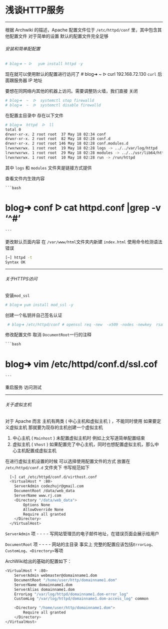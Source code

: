 # 浅谈HTTP服务
---

根据 Archwiki 的描述，Apache 配置文件位于 `/etc/httpd/conf` 里，其中包含其他配置文件  对于简单的设置 默认的配置文件完全足够
###### 安装和简单配配置
```bash
# blog➜ ~ ᐅ   yum install httpd -y
```
现在就可以使用默认的配置进行访问了
    # blog➜  ~  ᐅ  curl 192.168.72.130
` curl ` 后面跟服务器 IP 地址

要想在同网络内其他的机器上访问。需要调整防火墙，我们直接
  关闭

```bash
# blog➜  ~  ᐅ  systemctl stop firewalld
# blog➜  ~  ᐅ  systemctl disable firewalld
```
在配置主目录中 存在以下文件

```bash
# blog➜  httpd  ᐅ  ll
total 0
drwxr-xr-x. 2 root root  37 May 18 02:34 conf
drwxr-xr-x. 2 root root  82 May 18 02:28 conf.d
drwxr-xr-x. 2 root root 146 May 18 02:28 conf.modules.d
lrwxrwxrwx. 1 root root  19 May 18 02:28 logs -> ../../var/log/httpd
lrwxrwxrwx. 1 root root  29 May 18 02:28 modules -> ../../usr/lib64/httpd/modules
lrwxrwxrwx. 1 root root  10 May 18 02:28 run -> /run/httpd
```
其中 ` logs ` 和 ` modules ` 文件夹是链接方式提供

查看文件内生效内容

    ```bash
# blog➜  conf  ᐅ  cat httpd.conf |grep -v ‘^#’
    ```

更改默认页面内容  在 ` /var/www/html `文件夹内新建 ` index.html `
使用命令检测语法错误

```bash
[~] httpd -t                                                                                          
Syntax OK
```
---
###### 关于HTTPS访问

安装`mod_ssl`

```bash
# blog➜ yum install mod_ssl -y
```

创建一个私钥并自己签名认证

```bash
 # blog➜ /etc/httpd/conf # openssl req -new  -x509 -nodes -newkey  rsa:4096 -keyout server.key -out server.crt -days 1095
```

修改配置文件  取消 `DocumentRoot`一行的注释

    ```bash
 # blog➜ vim /etc/httpd/conf.d/ssl.cof
    ```

重启服务  访问测试

---

###### 关于虚拟主机
对于 Apache 而言 主机有两类 ( 中心主机和虚拟主机 ) ，不能同时使用 如果要定义虚拟主机 那就要为现存的主机创建一个虚拟主机

1. 中心主机 ( ` Mainhost ` ) 未配置虚拟主机时 例如上文写道简单配置结束
2. 虚拟主机  ( ` Vhost ` ) 如果配置完了中心主机，同时也想配置虚拟主机，那么中心主机配置成虚拟主机

在进行虚拟主机设置的时候 可以选择使用配置文件的方式  放置在 ` /etc/httpd/conf.d ` 文件夹下
书写规范如下


```bash
  [~] cat /etc/httpd/conf.d/virthost.conf             
  <VirtualHost * :80>
  	ServerAdmin codezhujr@gmail.com
  	DocumentRoot /data/web_data
  	ServerName www.rj.com
  	<Directory "/data/web_data">
  		Options None
  		AllowOverride None
  		Require all granted
  	</Directory>
  </VirtualHost>
```

`ServerAdmin`  项 - - - - 写网站管理员的电子邮件地址，在错误页面会展示给用户

`DocumentRoot`  项 - - - - 网站的主目录
事实上  完整的配置应该包括`ErrorLog`、 `CustomLog`、`<Directory>`等项

ArchWiki给出的基础的配置如下：

```bash
<VirtualHost * :80>
    ServerAdmin webmaster@domainname1.dom
    DocumentRoot "/home/user/http/domainname1.dom"
    ServerName domainname1.dom
    ServerAlias domainname1.dom
    ErrorLog "/var/log/httpd/domainname1.dom-error_log"
    CustomLog "/var/log/httpd/domainname1.dom-access_log" common

    <Directory "/home/user/http/domainname1.dom">
        Require all granted
    </Directory>
</VirtualHost>
```
